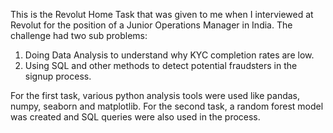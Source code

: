 This is the Revolut Home Task that was given to me when I interviewed at Revolut for the position of a Junior Operations Manager in India. 
The challenge had two sub problems:
1. Doing Data Analysis to understand why KYC completion rates are low.
2. Using SQL and other methods to detect potential fraudsters in the signup process.

For the first task, various python analysis tools were used like pandas, numpy, seaborn and matplotlib.
For the second task, a random forest model was created and SQL queries were also used in the process.

